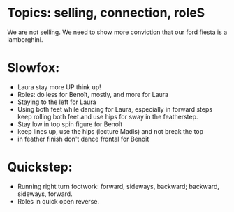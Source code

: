 # Topics: selling, connection, roleS

We are not selling. We need to show more conviction that our ford fiesta is a lamborghini.

# Slowfox:
- Laura stay more UP think up!
- Roles: do less for Benoît, mostly, and more for Laura
- Staying to the left for Laura
- Using both feet while dancing for Laura, especially in forward steps keep rolling both feet and use hips for sway in the featherstep.
- Stay low in top spin figure for Benoît
- keep lines up, use the hips (lecture Madis) and not break the top 
- in feather finish don't dance frontal for Benoît


# Quickstep:
- Running right turn footwork: forward, sideways, backward; backward, sideways, forward.
- Roles in quick open reverse.